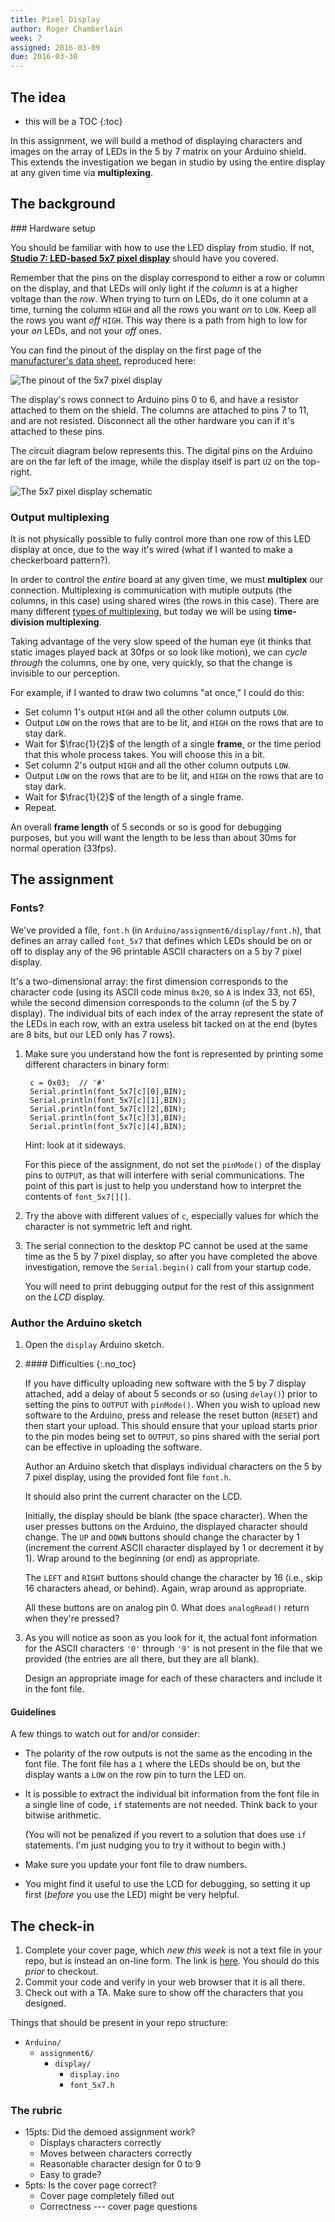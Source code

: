 ```yaml
---
title: Pixel Display
author: Roger Chamberlain
week: 7
assigned: 2016-03-09
due: 2016-03-30
---
```


## The idea

* this will be a TOC 
{:toc}

In this assignment, we will build a method of displaying characters and images
on the array of LEDs in the 5 by 7 matrix on your Arduino shield. This extends
the investigation we began in studio by using the entire display at any given
time via **multiplexing**.

## The background

<aside class="sidenote">
### Hardware setup

You should be familiar with how to use the LED display from studio. If not,
[**Studio 7: LED-based 5x7 pixel display**](http://classes.cec.wustl.edu/~cse132/weeks/7/studio/#led-based-5x7-pixel-display) should have you covered.

Remember that the pins on the display correspond to either a row or column
on the display, and that LEDs will only light if the *column* is at a higher
voltage than the *row*. When trying to turn on LEDs, do it one column at a
time, turning the column `HIGH` and all the rows you want *on* to `LOW`. Keep
all the rows you want *off* `HIGH`. This way there is a path from high to low
for your *on* LEDs, and not your *off* ones.

You can find the pinout of the display on the first page of the
[manufacturer's data sheet](http://www.kingbrightusa.com/images/catalog/spec/ta07-11srwa.pdf),
reproduced here:

![The pinout of the 5x7 pixel display](../img/5x7display.png)

The display's rows connect to Arduino pins 0 to 6, and have a resistor
attached to them on the shield. The columns are attached to pins 7 to 11, and
are not resisted. Disconnect all the other hardware you can if it's attached 
to these pins.

The circuit diagram below represents this. The digital pins on the Arduino
are on the far left of the image, while the display itself is part `U2` on
the top-right.

![The 5x7 pixel display schematic](../img/displaySchematic.png)
</aside>

### Output multiplexing

It is not physically possible to fully control more than one row of this LED
display at once, due to the way it's wired (what if I wanted to make a
checkerboard pattern?).

In order to control the *entire* board at any given time, we must **multiplex**
our connection. Multiplexing is communication with mutiple outputs (the
columns, in this case) using shared wires (the rows in this case). There are
many different [types of multiplexing](https://en.wikipedia.org/wiki/Multiplexing#Types),
but today we will be using **time-division multiplexing**.

Taking advantage of the very slow speed of the human eye (it thinks that
static images played back at 30fps or so look like motion), we can *cycle
through* the columns, one by one, very quickly, so that the change is
invisible to our perception.

For example, if I wanted to draw two columns "at once," I could do this:

- Set column 1's output `HIGH` and all the other column outputs `LOW`.
- Output `LOW` on the rows that are to be lit, and `HIGH` on the rows
that are to stay dark.
- Wait for $\frac{1}{2}$ of the length of a single **frame**, or the time
period that this whole process takes. You will choose this in a bit.
- Set column 2's output `HIGH` and all the other column outputs `LOW`.
- Output `LOW` on the rows that are to be lit, and `HIGH` on the rows
that are to stay dark.
- Wait for $\frac{1}{2}$ of the length of a single frame.
- Repeat.

An overall **frame length** of 5 seconds or so is good for debugging purposes,
but you will want the length to be less than about 30ms for
normal operation (33fps).

## The assignment

### Fonts?

We've provided a file, `font.h` (in `Arduino/assignment6/display/font.h`),
that defines an array called `font_5x7` that defines which LEDs should be on
or off to display any of the 96 printable ASCII characters on a 5 by 7 pixel
display.

It's a two-dimensional array: the first dimension corresponds to the character
code (using its ASCII code minus `0x20`, so `A` is index 33, not 65), while
the second dimension corresponds to the column (of the 5 by 7 display). The
individual bits of each index of the array represent the state of the LEDs in
each row, with an extra useless bit tacked on at the end (bytes are 8 bits,
but our LED only has 7 rows).

1. Make sure you understand how the font is represented by printing some
different characters in binary form:

		c = 0x03;  // '#'
		Serial.println(font_5x7[c][0],BIN);
		Serial.println(font_5x7[c][1],BIN);
		Serial.println(font_5x7[c][2],BIN);
		Serial.println(font_5x7[c][3],BIN);
		Serial.println(font_5x7[c][4],BIN);

	Hint: look at it sideways.

	For this piece of the assignment, do not set the `pinMode()` of the
display pins to `OUTPUT`, as that will interfere with serial communications.
The point of this part is just to help you understand how to interpret the
contents of `font_5x7[][]`.
2. Try the above with different values of `c`, especially values for which
the character is not symmetric left and right.
3. The serial connection to the desktop PC cannot be used at the same time as
the 5 by 7 pixel display, so after you have completed the above investigation,
remove the `Serial.begin()` call from your startup code. 

	You will need to print debugging output for the rest of this assignment
on the *LCD* display.

### Author the Arduino sketch

1. Open the `display` Arduino sketch.
2. 
	<aside class="sidenote">
	#### Difficulties
	{:.no_toc}

	If you have difficulty uploading new software with the 5 by 7
display attached, add a delay of about 5 seconds or so (using `delay()`)
prior to setting the pins to `OUTPUT` with `pinMode()`.
When you wish to upload new software to the Arduino, press and release
the reset button (`RESET`) and then start your upload.  This should ensure
that your upload starts prior to the pin modes being set to `OUTPUT`,
so pins shared with the serial port can be effective in uploading the software.
	</aside>

	Author an Arduino sketch that displays individual characters
on the 5 by 7 pixel display, using the provided font file `font.h`.

	It should also print the current character on the LCD.

	Initially, the display should be blank (the space character).  When the
user presses buttons on the Arduino, the displayed character should change.
The `UP` and `DOWN` buttons should change the character by 1 (increment the
current ASCII character displayed by 1 or decrement it by 1).  Wrap around to
the beginning (or end) as appropriate.

	The `LEFT` and `RIGHT` buttons should change the character by 16 (i.e., skip
16 characters ahead, or behind).  Again, wrap around as appropriate.

	All these buttons are on analog pin 0. What does `analogRead()` return when they're pressed?
3. As you will notice as soon as you look for it, the actual font information
for the ASCII characters `'0'` through `'9'` is not present in the file that
we provided (the entries are all there, but they are all blank).

	Design an appropriate image for each of these characters and include it in
the font file.

#### Guidelines

A few things to watch out for and/or consider:

- The polarity of the row outputs is not the same as the encoding in the
font file.  The font file has a `1` where the LEDs should be on, but the display
wants a `LOW` on the row pin to turn the LED on.
- It is possible to extract the individual bit information from the
font file in a single line of code, `if` statements are not needed. Think back
to your bitwise arithmetic.

	(You will not be penalized if you revert to a solution that does use
`if` statements.  I'm just nudging you to try it without to begin with.)
- Make sure you update your font file to draw numbers.
- You might find it useful to use the LCD for debugging, so setting it up
first (*before* you use the LED) might be very helpful.

## The check-in

1. Complete your cover page, which *new this week* is not a text
file in your repo, but is instead an on-line form.
The link is [here](http://goo.gl/forms/uHWxdR1fts).
You should do this *prior* to checkout.
2. Commit your code and verify in your web browser that it is all there.
3. Check out with a TA. Make sure to show off the characters that you designed.

Things that should be present in your repo structure:

<section class="tree">

- `Arduino/`
	- `assignment6/`
		- `display/`
			- `display.ino`
			- `font_5x7.h`
</section>

### The rubric

- 15pts: Did the demoed assignment work?
	- Displays characters correctly <!-- (5 pts) -->
	- Moves between characters correctly <!-- (3 pts) -->
	- Reasonable character design for 0 to 9 <!-- (5 pts) -->
	- Easy to grade? <!-- (2 pts) -->
- 5pts: Is the cover page correct?
	- Cover page completely filled out <!-- (1 pt) -->
	- Correctness --- cover page questions <!-- (1 pt each) -->
